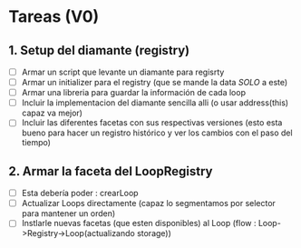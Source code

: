 # Tareas (V0)

## 1. Setup del diamante (registry)

 - [ ] Armar un script que levante un diamante para regisrty
  - [ ] Armar un initializer para el registry (que se mande la data *SOLO* a este)
 - [ ] Armar una libreria para guardar la información de cada loop
 - [ ] Incluir la implementacion del diamante sencilla alli (o usar address(this) capaz va mejor)
 - [ ] Incluir las diferentes facetas con sus respectivas versiones (esto esta bueno para hacer un registro histórico y ver los cambios con el paso del tiempo)

## 2. Armar la faceta del LoopRegistry

 - [ ] Esta debería poder : crearLoop
 - [ ] Actualizar Loops directamente (capaz lo segmentamos por selector para mantener un orden)
 - [ ] Instlarle nuevas facetas (que esten disponibles) al Loop (flow : Loop->Registry->Loop(actualizando storage))
